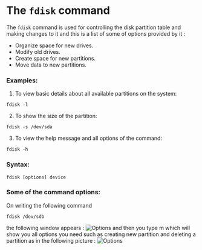 # The `fdisk` command

The `fdisk` command is used for controlling the disk partition table and making changes to it and this is a list of some of options provided by it : </b>
- Organize space for new drives.
- Modify old drives.
- Create space for new partitions.
- Move data to new partitions.
  

### Examples:

1. To view basic details about all available partitions on the system:

```
fdisk -l
```

2. To show the size of the partition:

```
fdisk -s /dev/sda
```

3. To view the help message and all options of the command:
```
fdisk -h
```

### Syntax:

```
fdisk [options] device
```

### Some of the command options:

On writing the following command 
```
fdisk /dev/sdb
```
the following window appears :
![Options](https://media.geeksforgeeks.org/wp-content/uploads/20190219152451/Screenshot-711.png)
and then you type m which will show you all options you need such as creating new partition and deleting a partition as in the following picture :
![Options](https://media.geeksforgeeks.org/wp-content/uploads/20190219153114/Screenshot-741.png)







